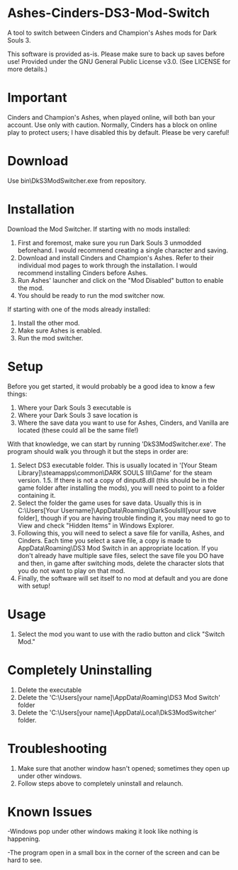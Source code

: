 # Ashes-Cinders-DS3-Mod-Switch
A tool to switch between Cinders and Champion's Ashes mods for Dark Souls 3.

This software is provided as-is. Please make sure to back up saves before use!
Provided under the GNU General Public License v3.0. (See LICENSE for more details.)

# Important
Cinders and Champion's Ashes, when played online, will both ban your account. Use only with caution. Normally, Cinders has a block on online play to protect users; I have disabled this by default. Please be very careful!

# Download
Use bin\DkS3ModSwitcher.exe from repository.

# Installation
Download the Mod Switcher.
If starting with no mods installed:
  1. First and foremost, make sure you run Dark Souls 3 unmodded beforehand. I would recommend creating a single character and saving.
  2. Download and install Cinders and Champion's Ashes. Refer to their individual mod pages to work through the installation. I would recommend installing Cinders before Ashes. 
  3. Run Ashes' launcher and click on the "Mod Disabled" button to enable the mod.
  4. You should be ready to run the mod switcher now.
    
If starting with one of the mods already installed:
  1. Install the other mod.
  2. Make sure Ashes is enabled.
  3. Run the mod switcher.

# Setup
Before you get started, it would probably be a good idea to know a few things:
1. Where your Dark Souls 3 executable is
2. Where your Dark Souls 3 save location is
3. Where the save data you want to use for Ashes, Cinders, and Vanilla are located (these could all be the same file!)

With that knowledge, we can start by running  'DkS3ModSwitcher.exe'.
The program should walk you through it but the steps in order are:
  1. Select DS3 executable folder. This is usually located in '[Your Steam Library]\steamapps\common\DARK SOULS III\Game' for the steam version.
  1.5. If there is not a copy of dinput8.dll (this should be in the game folder after installing the mods), you will need to point to a folder containing it.
  2. Select the folder the game uses for save data. Usually this is in C:\Users\[Your Username]\AppData\Roaming\DarkSoulsIII\[your save folder], though if you are having trouble finding it, you may need to go to View and check "Hidden Items" in Windows Explorer.
  3. Following this, you will need to select a save file for vanilla, Ashes, and Cinders. Each time you select a save file, a copy is made to AppData\Roaming\DS3 Mod Switch in an appropriate location. If you don't already have multiple save files, select the save file you DO have and then, in game after switching mods, delete the character slots that you do not want to play on that mod.
  4. Finally, the software will set itself to no mod at default and you are done with setup!
  
# Usage
1. Select the mod you want to use with the radio button and click "Switch Mod."

# Completely Uninstalling
1. Delete the executable
2. Delete the 'C:\Users\[your name]\AppData\Roaming\DS3 Mod Switch' folder
3. Delete the 'C:\Users\[your name]\AppData\Local\DkS3ModSwitcher' folder.

# Troubleshooting
1. Make sure that another window hasn't opened; sometimes they open up under other windows.
2. Follow steps above to completely uninstall and relaunch.

# Known Issues
-Windows pop under other windows making it look like nothing is happening.

-The program open in a small box in the corner of the screen and can be hard to see.
